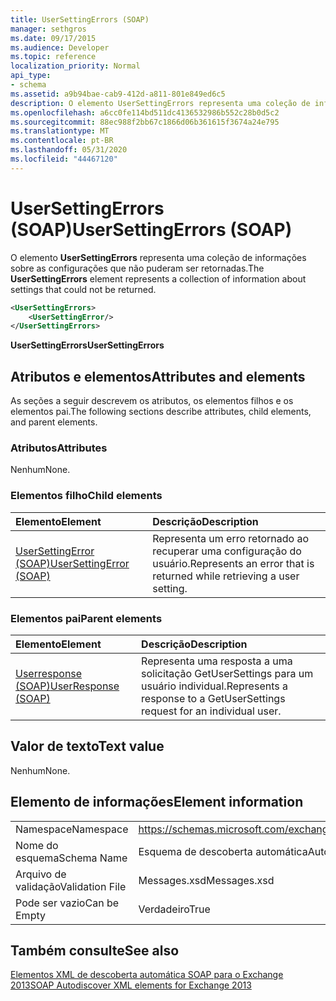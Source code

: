 ```yaml
---
title: UserSettingErrors (SOAP)
manager: sethgros
ms.date: 09/17/2015
ms.audience: Developer
ms.topic: reference
localization_priority: Normal
api_type:
- schema
ms.assetid: a9b94bae-cab9-412d-a811-801e849ed6c5
description: O elemento UserSettingErrors representa uma coleção de informações sobre as configurações que não puderam ser retornadas.
ms.openlocfilehash: a6cc0fe114bd511dc4136532986b552c28b0d5c2
ms.sourcegitcommit: 88ec988f2bb67c1866d06b361615f3674a24e795
ms.translationtype: MT
ms.contentlocale: pt-BR
ms.lasthandoff: 05/31/2020
ms.locfileid: "44467120"
---
```

# <a name="usersettingerrors-soap"></a><span data-ttu-id="9066e-103">UserSettingErrors (SOAP)</span><span class="sxs-lookup"><span data-stu-id="9066e-103">UserSettingErrors (SOAP)</span></span>

<span data-ttu-id="9066e-104">O elemento **UserSettingErrors** representa uma coleção de informações sobre as configurações que não puderam ser retornadas.</span><span class="sxs-lookup"><span data-stu-id="9066e-104">The **UserSettingErrors** element represents a collection of information about settings that could not be returned.</span></span> 
  
```XML
<UserSettingErrors>
    <UserSettingError/>
</UserSettingErrors>
```

 <span data-ttu-id="9066e-105">**UserSettingErrors**</span><span class="sxs-lookup"><span data-stu-id="9066e-105">**UserSettingErrors**</span></span>
## <a name="attributes-and-elements"></a><span data-ttu-id="9066e-106">Atributos e elementos</span><span class="sxs-lookup"><span data-stu-id="9066e-106">Attributes and elements</span></span>

<span data-ttu-id="9066e-107">As seções a seguir descrevem os atributos, os elementos filhos e os elementos pai.</span><span class="sxs-lookup"><span data-stu-id="9066e-107">The following sections describe attributes, child elements, and parent elements.</span></span>
  
### <a name="attributes"></a><span data-ttu-id="9066e-108">Atributos</span><span class="sxs-lookup"><span data-stu-id="9066e-108">Attributes</span></span>

<span data-ttu-id="9066e-109">Nenhum</span><span class="sxs-lookup"><span data-stu-id="9066e-109">None.</span></span>
  
### <a name="child-elements"></a><span data-ttu-id="9066e-110">Elementos filho</span><span class="sxs-lookup"><span data-stu-id="9066e-110">Child elements</span></span>

|<span data-ttu-id="9066e-111">**Elemento**</span><span class="sxs-lookup"><span data-stu-id="9066e-111">**Element**</span></span>|<span data-ttu-id="9066e-112">**Descrição**</span><span class="sxs-lookup"><span data-stu-id="9066e-112">**Description**</span></span>|
|:-----|:-----|
|[<span data-ttu-id="9066e-113">UserSettingError (SOAP)</span><span class="sxs-lookup"><span data-stu-id="9066e-113">UserSettingError (SOAP)</span></span>](usersettingerror-soap.md) <br/> |<span data-ttu-id="9066e-114">Representa um erro retornado ao recuperar uma configuração do usuário.</span><span class="sxs-lookup"><span data-stu-id="9066e-114">Represents an error that is returned while retrieving a user setting.</span></span>  <br/> |
   
### <a name="parent-elements"></a><span data-ttu-id="9066e-115">Elementos pai</span><span class="sxs-lookup"><span data-stu-id="9066e-115">Parent elements</span></span>

|<span data-ttu-id="9066e-116">**Elemento**</span><span class="sxs-lookup"><span data-stu-id="9066e-116">**Element**</span></span>|<span data-ttu-id="9066e-117">**Descrição**</span><span class="sxs-lookup"><span data-stu-id="9066e-117">**Description**</span></span>|
|:-----|:-----|
|[<span data-ttu-id="9066e-118">Userresponse (SOAP)</span><span class="sxs-lookup"><span data-stu-id="9066e-118">UserResponse (SOAP)</span></span>](userresponse-soap.md) <br/> |<span data-ttu-id="9066e-119">Representa uma resposta a uma solicitação GetUserSettings para um usuário individual.</span><span class="sxs-lookup"><span data-stu-id="9066e-119">Represents a response to a GetUserSettings request for an individual user.</span></span>  <br/> |
   
## <a name="text-value"></a><span data-ttu-id="9066e-120">Valor de texto</span><span class="sxs-lookup"><span data-stu-id="9066e-120">Text value</span></span>

<span data-ttu-id="9066e-121">Nenhum</span><span class="sxs-lookup"><span data-stu-id="9066e-121">None.</span></span>
  
## <a name="element-information"></a><span data-ttu-id="9066e-122">Elemento de informações</span><span class="sxs-lookup"><span data-stu-id="9066e-122">Element information</span></span>

|||
|:-----|:-----|
|<span data-ttu-id="9066e-123">Namespace</span><span class="sxs-lookup"><span data-stu-id="9066e-123">Namespace</span></span>  <br/> |https://schemas.microsoft.com/exchange/2010/Autodiscover  <br/> |
|<span data-ttu-id="9066e-124">Nome do esquema</span><span class="sxs-lookup"><span data-stu-id="9066e-124">Schema Name</span></span>  <br/> |<span data-ttu-id="9066e-125">Esquema de descoberta automática</span><span class="sxs-lookup"><span data-stu-id="9066e-125">Autodiscover schema</span></span>  <br/> |
|<span data-ttu-id="9066e-126">Arquivo de validação</span><span class="sxs-lookup"><span data-stu-id="9066e-126">Validation File</span></span>  <br/> |<span data-ttu-id="9066e-127">Messages.xsd</span><span class="sxs-lookup"><span data-stu-id="9066e-127">Messages.xsd</span></span>  <br/> |
|<span data-ttu-id="9066e-128">Pode ser vazio</span><span class="sxs-lookup"><span data-stu-id="9066e-128">Can be Empty</span></span>  <br/> |<span data-ttu-id="9066e-129">Verdadeiro</span><span class="sxs-lookup"><span data-stu-id="9066e-129">True</span></span>  <br/> |
   
## <a name="see-also"></a><span data-ttu-id="9066e-130">Também consulte</span><span class="sxs-lookup"><span data-stu-id="9066e-130">See also</span></span>



[<span data-ttu-id="9066e-131">Elementos XML de descoberta automática SOAP para o Exchange 2013</span><span class="sxs-lookup"><span data-stu-id="9066e-131">SOAP Autodiscover XML elements for Exchange 2013</span></span>](soap-autodiscover-xml-elements-for-exchange-2013.md)

